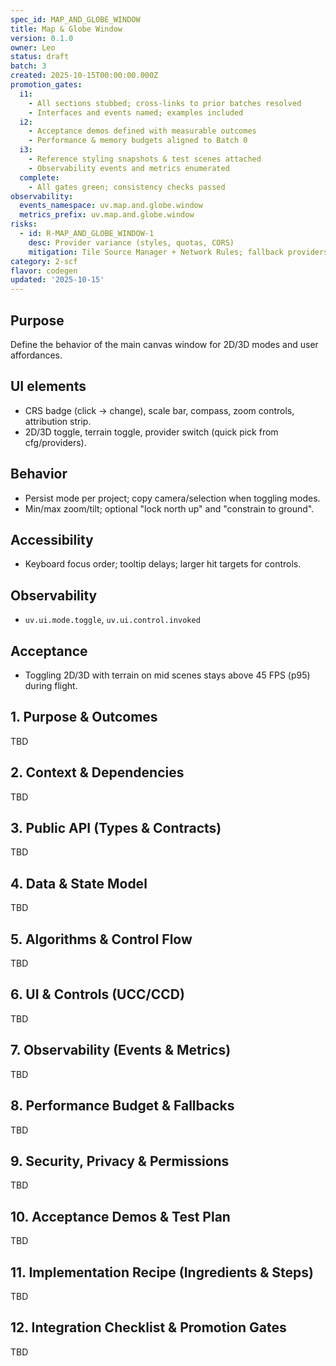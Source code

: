 ```yaml
---
spec_id: MAP_AND_GLOBE_WINDOW
title: Map & Globe Window
version: 0.1.0
owner: Leo
status: draft
batch: 3
created: 2025-10-15T00:00:00.000Z
promotion_gates:
  i1:
    - All sections stubbed; cross-links to prior batches resolved
    - Interfaces and events named; examples included
  i2:
    - Acceptance demos defined with measurable outcomes
    - Performance & memory budgets aligned to Batch 0
  i3:
    - Reference styling snapshots & test scenes attached
    - Observability events and metrics enumerated
  complete:
    - All gates green; consistency checks passed
observability:
  events_namespace: uv.map.and.globe.window
  metrics_prefix: uv.map.and.globe.window
risks:
  - id: R-MAP_AND_GLOBE_WINDOW-1
    desc: Provider variance (styles, quotas, CORS)
    mitigation: Tile Source Manager + Network Rules; fallback providers and offline cache
category: 2-scf
flavor: codegen
updated: '2025-10-15'
---
```


## Purpose
Define the behavior of the main canvas window for 2D/3D modes and user affordances.

## UI elements
- CRS badge (click → change), scale bar, compass, zoom controls, attribution strip.
- 2D/3D toggle, terrain toggle, provider switch (quick pick from cfg/providers).

## Behavior
- Persist mode per project; copy camera/selection when toggling modes.
- Min/max zoom/tilt; optional "lock north up" and "constrain to ground".

## Accessibility
- Keyboard focus order; tooltip delays; larger hit targets for controls.

## Observability
- `uv.ui.mode.toggle`, `uv.ui.control.invoked`

## Acceptance
- Toggling 2D/3D with terrain on mid scenes stays above 45 FPS (p95) during flight.

## 1. Purpose & Outcomes
TBD


## 2. Context & Dependencies
TBD


## 3. Public API (Types & Contracts)
TBD


## 4. Data & State Model
TBD


## 5. Algorithms & Control Flow
TBD


## 6. UI & Controls (UCC/CCD)
TBD


## 7. Observability (Events & Metrics)
TBD


## 8. Performance Budget & Fallbacks
TBD


## 9. Security, Privacy & Permissions
TBD


## 10. Acceptance Demos & Test Plan
TBD


## 11. Implementation Recipe (Ingredients & Steps)
TBD


## 12. Integration Checklist & Promotion Gates
TBD
